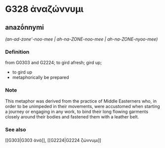 # G328 ἀναζώννυμι

## anazṓnnymi

_(an-ad-zone'-noo-mee | ah-na-ZONE-noo-mee | ah-na-ZONE-nyoo-mee)_

### Definition

from G0303 and G2224; to gird afresh; gird up; 

- to gird up
- metaphorically be prepared

### Note

This metaphor was derived from the practice of Middle Easterners who, in order to be unimpeded in their movements, were accustomed when starting a journey or engaging in any work, to bind their long flowing garments closely around their bodies and fastened them with a leather belt.

### See also

[[G303|G303 ἀνά]], [[G2224|G2224 ζώννυμι]]
